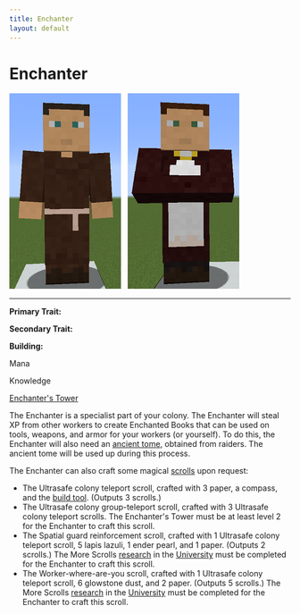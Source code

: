 ```yaml
---
title: Enchanter
layout: default
---
```

# Enchanter

<div class="infobox box text-center">
<img src="../../assets/images/workers/enchanter_m.png" alt="Enchanter Male" />&nbsp;&nbsp;&nbsp;<img src="../../assets/images/workers/enchanter_f.png" alt="Enchanter Female" />
<hr />
  <div class="row section-text text-left">
    <div class="col">
      <p><strong>Primary Trait:</strong></p>
      <p><strong>Secondary Trait:</strong></p>
      <p><strong>Building:</strong></p>
    </div>
    <div class="col">
      <p class="traitp">Mana</p>
      <p class="traits">Knowledge</p>
      <p><a href="../buildings/enchantertower">Enchanter's Tower</a></p>
    </div>
  </div>
</div>

The Enchanter is a specialist part of your colony. The Enchanter will steal XP from other workers to create Enchanted Books that can be used on tools, weapons, and armor for your workers (or yourself). To do this, the Enchanter will also need an [ancient tome](../../source/items/ancient_tome), obtained from raiders. The ancient tome will be used up during this process.

The Enchanter can also craft some magical [scrolls](../../source/items/scrolls) upon request:

- The Ultrasafe colony teleport scroll, crafted with 3 paper, a compass, and the <a href="../items/buildtool">build tool</a>. (Outputs 3 scrolls.)
- The Ultrasafe colony group-teleport scroll, crafted with 3 Ultrasafe colony teleport scrolls. The Enchanter's Tower must be at least level 2 for the Enchanter to craft this scroll.
- The Spatial guard reinforcement scroll, crafted with 1 Ultrasafe colony teleport scroll, 5 lapis lazuli, 1 ender pearl, and 1 paper. (Outputs 2 scrolls.) The More Scrolls <a href="../systems/research">research</a> in the <a href="../building/university">University</a> must be completed for the Enchanter to craft this scroll.
- The Worker-where-are-you scroll, crafted with 1 Ultrasafe colony teleport scroll, 6 glowstone dust, and 2 paper. (Outputs 5 scrolls.) The More Scrolls <a href="../systems/research">research</a> in the <a href="../building/university">University</a> must be completed for the Enchanter to craft this scroll.
